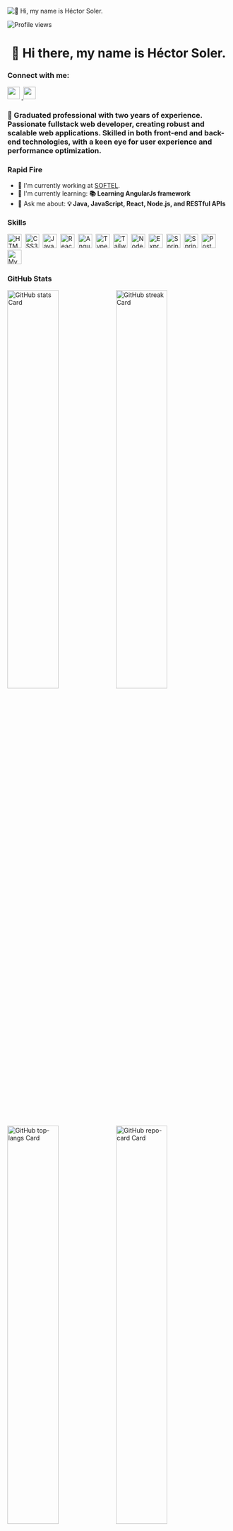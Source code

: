 ![👋 Hi, my name is Héctor Soler.](https://www.cloudtransformation.com.sg/wp-content/uploads/2018/08/banner-softwaredev.jpg)

![Profile views](https://komarev.com/ghpvc/?username=hesoler&label=Profile%20views&color=0e75b6&style=flat)

<div id="toc">
  <ul align="center" style="list-style: none">
    <summary>
      <h1>👋 Hi there, my name is Héctor Soler.</h1>
    </summary>
  </ul>
</div>

**<h3 align="left">Connect with me:</h3>** 
<p align="left">
   <a href="mailto:hecalana@gmail.com" target="_blank">
      <img src="https://img.shields.io/badge/Gmail-D14836?style=for-the-badge&logo=gmail&logoColor=white" height="28" style="margin-right: 4px">
   </a> 
   <a href="https://www.linkedin.com/in/hectorsoler" target="_blank">
      <img src="https://img.shields.io/badge/LinkedIn-0077B5?style=for-the-badge&logo=linkedin&logoColor=white" height="28" style="margin-right: 4px">
   </a>
</p>

 **<h3 align="left">🚀 Graduated professional with two years of experience. Passionate fullstack web developer, creating robust and scalable web applications. Skilled in both front-end and back-end technologies, with a keen eye for user experience and performance optimization.</h3>**

**<h3 align="left">Rapid Fire</h3>**

- 💼 I'm currently working at [SOFTEL](https:www.softel.cu).
- 🌱 I'm currently learning: **📚 Learning AngularJs framework**
- 💬 Ask me about: **💡 Java, JavaScript, React, Node.js, and RESTful APIs**

 **<h3 align="left">Skills</h3>**

<div style="display: flex; flex-wrap: wrap; gap: 4px; justify-content: left;">
   <img src="https://img.shields.io/badge/HTML5-E34F26?logo=html5&logoColor=white" height="32" alt="HTML5" style="margin-right: 4px">
   <img src="https://img.shields.io/badge/CSS3-1572B6?logo=css3&logoColor=white" height="32" alt="CSS3" style="margin-right: 4px">
   <img src="https://img.shields.io/badge/JavaScript-F7DF1C?logo=javascript&logoColor=white" height="32" alt="JavaScript" style="margin-right: 4px">
   <img src="https://img.shields.io/badge/React-20232A?logo=react&logoColor=61DAFB" height="32" alt="React" style="margin-right: 4px">
   <img src="https://img.shields.io/badge/Angular-DD1100?logo=angular&logoColor=white" height="32" alt="Angular" style="margin-right: 4px">
   <img src="https://img.shields.io/badge/TypeScript-3178C6?logo=typescript&logoColor=white" height="32" alt="TypeScript" style="margin-right: 4px">
   <img src="https://img.shields.io/badge/Tailwind_CSS-38B2AC?logo=tailwind-css&logoColor=white" height="32" alt="Tailwind CSS" style="margin-right: 4px">
   <img src="https://img.shields.io/badge/Node.js-8CC84B?logo=node.js&logoColor=white" height="32" alt="Node.js" style="margin-right: 4px">
   <img src="https://img.shields.io/badge/Express-000000?logo=express&logoColor=white" height="32" alt="Express" style="margin-right: 4px">
<!--    <img src="https://img.shields.io/badge/MongoDB-4EA94B?logo=mongodb&logoColor=white" height="32" alt="MongoDB" style="margin-right: 4px"> -->
   <img src="https://img.shields.io/badge/Spring-6DB33F?logo=spring&logoColor=white" height="32" alt="Spring" style="margin-right: 4px">
   <img src="https://img.shields.io/badge/Spring Boot-6DB33F?logo=springboot&logoColor=white" height="32" alt="Spring Boot" style="margin-right: 4px">
   <img src="https://img.shields.io/badge/PostgreSQL-316192?logo=postgresql&logoColor=white" height="32" alt="PostgreSQL" style="margin-right: 4px">
   <img src="https://img.shields.io/badge/MySQL-4479A1?logo=mysql&logoColor=white" height="32" alt="MySQL" style="margin-right: 4px">
</div>

 **<h3 align="left">GitHub Stats</h3>**

<p align="left">
  <img width="48%" src="https://github-readme-stats.vercel.app/api?username=hesoler&theme=react&hide_title=false&hide_rank=false&show_icons=false&include_all_commits=false&count_private=true&line_height=23" alt="GitHub stats Card" />
  <img width="48%" src="https://streak-stats.demolab.com/?user=hesoler&theme=react&hide_border=false&date_format=M+j%5B%2C+Y%5D&mode=daily&hide_total_contributions=false&hide_current_streak=false&hide_longest_streak=false&card_height=200" alt="GitHub streak Card" />
</p>

<p align="left">
  <img width="48%" src="https://github-readme-stats.vercel.app/api/top-langs?username=hesoler&theme=react&hide_title=false&layout=compact&langs_count=6&hide_progress=false&card_width=400" alt="GitHub top-langs Card" />
  <a href="https://github.com/hesoler/assessment-avg" target="_blank">
    <img width="48%" src="https://github-readme-stats.vercel.app/api/pin/?username=hesoler&repo=assessment-avg&bg_color=40%2C0E6DA1%2C0F2A97%2C000&show_owner=true&title_color=FFF7C9&text_color=fff&icon_color=FFCA00&hide_border=false&theme=default" alt="GitHub repo-card Card" />
  </a>
</p>

